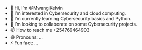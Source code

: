 - 👋 Hi, I’m @MwangiKelvin
- 👀 I’m interested in Cybersecurity and cloud computing.
- 🌱 I’m currently learning Cybersecurity basics and Python.
- 💞️ I’m looking to collaborate on some Cybersecurity projects.
- 📫 How to reach me +254769464903
- 😄 Pronouns: ...
- ⚡ Fun fact: ...

<!---
MwangiKelvin1/MwangiKelvin1 is a ✨ special ✨ repository because its `README.md` (this file) appears on your GitHub profile.
You can click the Preview link to take a look at your changes.
--->
